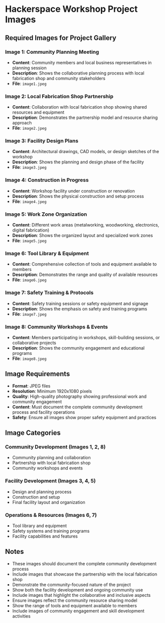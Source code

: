 # Hackerspace Workshop Project Images

## Required Images for Project Gallery

### Image 1: Community Planning Meeting
- **Content**: Community members and local business representatives in planning session
- **Description**: Shows the collaborative planning process with local fabrication shop and community stakeholders
- **File**: `image1.jpeg`

### Image 2: Local Fabrication Shop Partnership
- **Content**: Collaboration with local fabrication shop showing shared resources and equipment
- **Description**: Demonstrates the partnership model and resource sharing approach
- **File**: `image2.jpeg`

### Image 3: Facility Design Plans
- **Content**: Architectural drawings, CAD models, or design sketches of the workshop
- **Description**: Shows the planning and design phase of the facility
- **File**: `image3.jpeg`

### Image 4: Construction in Progress
- **Content**: Workshop facility under construction or renovation
- **Description**: Shows the physical construction and setup process
- **File**: `image4.jpeg`

### Image 5: Work Zone Organization
- **Content**: Different work areas (metalworking, woodworking, electronics, digital fabrication)
- **Description**: Shows the organized layout and specialized work zones
- **File**: `image5.jpeg`

### Image 6: Tool Library & Equipment
- **Content**: Comprehensive collection of tools and equipment available to members
- **Description**: Demonstrates the range and quality of available resources
- **File**: `image6.jpeg`

### Image 7: Safety Training & Protocols
- **Content**: Safety training sessions or safety equipment and signage
- **Description**: Shows the emphasis on safety and training programs
- **File**: `image7.jpeg`

### Image 8: Community Workshops & Events
- **Content**: Members participating in workshops, skill-building sessions, or collaborative projects
- **Description**: Shows the community engagement and educational programs
- **File**: `image8.jpeg`

## Image Requirements
- **Format**: JPEG files
- **Resolution**: Minimum 1920x1080 pixels
- **Quality**: High-quality photography showing professional work and community engagement
- **Content**: Must document the complete community development process and facility operations
- **Safety**: Ensure all images show proper safety equipment and practices

## Image Categories

### Community Development (Images 1, 2, 8)
- Community planning and collaboration
- Partnership with local fabrication shop
- Community workshops and events

### Facility Development (Images 3, 4, 5)
- Design and planning process
- Construction and setup
- Final facility layout and organization

### Operations & Resources (Images 6, 7)
- Tool library and equipment
- Safety systems and training programs
- Facility capabilities and features

## Notes
- These images should document the complete community development process
- Include images that showcase the partnership with the local fabrication shop
- Demonstrate the community-focused nature of the project
- Show both the facility development and ongoing community use
- Include images that highlight the collaborative and inclusive aspects
- Ensure images reflect the community resource sharing model
- Show the range of tools and equipment available to members
- Include images of community engagement and skill development activities
